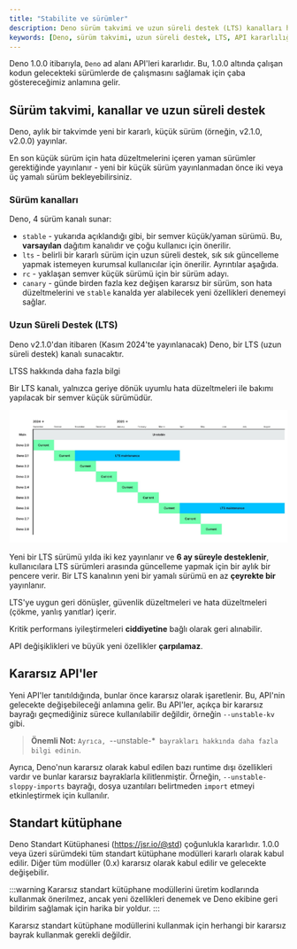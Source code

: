 ```yaml
---
title: "Stabilite ve sürümler"
description: Deno sürüm takvimi ve uzun süreli destek (LTS) kanalları hakkında bilgiler sunmaktadır. Bu içerik, yeni API'lerin kararlılığı ve standart kütüphane modüllerinin durumu konusunda rehberlik eder.
keywords: [Deno, sürüm takvimi, uzun süreli destek, LTS, API kararlılığı, standart kütüphane, kararsız bayraklar]
---
```


Deno 1.0.0 itibarıyla, `Deno` ad alanı API'leri kararlıdır. Bu, 1.0.0 altında çalışan kodun gelecekteki sürümlerde de çalışmasını sağlamak için çaba göstereceğimiz anlamına gelir.

## Sürüm takvimi, kanallar ve uzun süreli destek

Deno, aylık bir takvimde yeni bir kararlı, küçük sürüm (örneğin, v2.1.0, v2.0.0) yayınlar.

En son küçük sürüm için hata düzeltmelerini içeren yaman sürümler gerektiğinde yayınlanır - yeni bir küçük sürüm yayınlanmadan önce iki veya üç yamalı sürüm bekleyebilirsiniz.

### Sürüm kanalları

Deno, 4 sürüm kanalı sunar:

- `stable` - yukarıda açıklandığı gibi, bir semver küçük/yaman sürümü. Bu, **varsayılan** dağıtım kanalıdır ve çoğu kullanıcı için önerilir.
- `lts` - belirli bir kararlı sürüm için uzun süreli destek, sık sık güncelleme yapmak istemeyen kurumsal kullanıcılar için önerilir. Ayrıntılar aşağıda.
- `rc` - yaklaşan semver küçük sürümü için bir sürüm adayı.
- `canary` - günde birden fazla kez değişen kararsız bir sürüm, son hata düzeltmelerini ve `stable` kanalda yer alabilecek yeni özellikleri denemeyi sağlar.

### Uzun Süreli Destek (LTS)

Deno v2.1.0'dan itibaren (Kasım 2024'te yayınlanacak) Deno, bir LTS (uzun süreli destek) kanalı sunacaktır.


LTSS hakkında daha fazla bilgi

Bir LTS kanalı, yalnızca geriye dönük uyumlu hata düzeltmeleri ile bakımı yapılacak bir semver küçük sürümüdür.

![Deno uzun süreli destek takvimi](../../../images/cikti/denoland/runtime/fundamentals/images/deno-lts-support.png)

Yeni bir LTS sürümü yılda iki kez yayınlanır ve **6 ay süreyle desteklenir**, kullanıcılara LTS sürümleri arasında güncelleme yapmak için bir aylık bir pencere verir. Bir LTS kanalının yeni bir yamalı sürümü en az **çeyrekte bir** yayınlanır.

LTS'ye uygun geri dönüşler, güvenlik düzeltmeleri ve hata düzeltmeleri (çökme, yanlış yanıtlar) içerir.

Kritik performans iyileştirmeleri **ciddiyetine** bağlı olarak geri alınabilir.

API değişiklikleri ve büyük yeni özellikler **çarpılamaz**.


## Kararsız API'ler

Yeni API'ler tanıtıldığında, bunlar önce kararsız olarak işaretlenir. Bu, API'nin gelecekte değişebileceği anlamına gelir. Bu API'ler, açıkça bir kararsız bayrağı geçmediğiniz sürece kullanılabilir değildir, örneğin `--unstable-kv` gibi.
> **Önemli Not:** `Ayrıca, `--unstable-*` bayrakları hakkında daha fazla bilgi edinin`.

Ayrıca, Deno'nun kararsız olarak kabul edilen bazı runtime dışı özellikleri vardır ve bunlar kararsız bayraklarla kilitlenmiştir. Örneğin, `--unstable-sloppy-imports` bayrağı, dosya uzantıları belirtmeden `import` etmeyi etkinleştirmek için kullanılır.

## Standart kütüphane

Deno Standart Kütüphanesi (https://jsr.io/@std) çoğunlukla kararlıdır. 1.0.0 veya üzeri sürümdeki tüm standart kütüphane modülleri kararlı olarak kabul edilir. Diğer tüm modüller (0.x) kararsız olarak kabul edilir ve gelecekte değişebilir.

:::warning
Kararsız standart kütüphane modüllerini üretim kodlarında kullanmak önerilmez, ancak yeni özellikleri denemek ve Deno ekibine geri bildirim sağlamak için harika bir yoldur.
:::

Kararsız standart kütüphane modüllerini kullanmak için herhangi bir kararsız bayrak kullanmak gerekli değildir.
